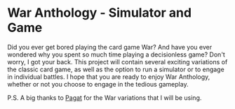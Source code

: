 # War Anthology - Simulator and Game

Did you ever get bored playing the card game War? And have you ever wondered why you spent so much time playing a decisionless game? Don't worry, I got your back. This project will contain several exciting variations of the classic card game, as well as the option to run a simulator or to engage in individual battles. I hope that you are ready to enjoy War Anthology, whether or not you choose to engage in the tedious gameplay.

P.S. A big thanks to [Pagat](https://www.pagat.com/invented/war_vars.html "War Variations") for the War variations that I will be using.

